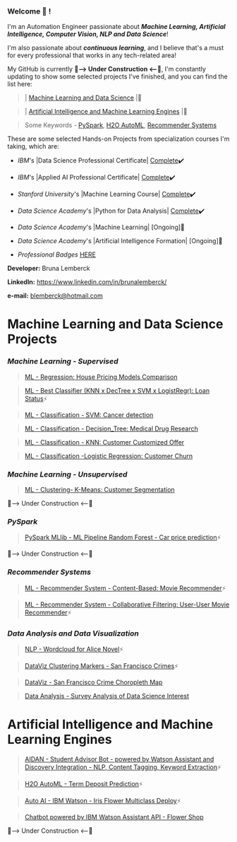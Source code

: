 ### Welcome 👋 !
I'm an Automation Engineer passionate about **_Machine Learning, Artificial Intelligence, Computer Vision, NLP and Data Science_**!

I'm also passionate about **_continuous learning_**, and I believe that's a must for every professional that works in any tech-related area!


My GitHub is currently    **:construction:--> Under Construction <--:construction:**,
I'm constantly updating to show some selected projects I've finished, and you can find the list here:

 >  | [Machine Learning and Data Science](https://github.com/lemberck/lemberck/blob/main/README.md#machine-learning-and-data-science-projects) |:mechanical_arm:
   
   
 >  | [Artificial Intelligence and Machine Learning Engines](https://github.com/lemberck/lemberck/blob/main/README.md#artificial-intelligence-and-machine-learning-engines) |:robot:
 
 > Some Keywords - [PySpark](https://github.com/lemberck#pyspark), [H2O AutoML](https://github.com/lemberck#artificial-intelligence-and-machine-learning-engines), [Recommender Systems](https://github.com/lemberck#recommender-systems)

These are some selected Hands-on Projects from specialization courses I'm taking, which are: 

  - _IBM_'s |Data Science Professional Certificate|  [Complete](https://www.youracclaim.com/earner/earned/badge/4d480c0a-02f6-46b6-82cd-602c5a76cd14):heavy_check_mark:
   
  - _IBM_'s |Applied AI Professional Certificate|  [Complete](https://www.youracclaim.com/badges/e9ab9452-1963-491e-86f7-c9369698575f/public_url):heavy_check_mark:
  
  - _Stanford University_'s |Machine Learning Course|  [Complete](https://www.coursera.org/account/accomplishments/verify/2ZKNTMWJYPRG?utm_source=link&utm_medium=certificate&utm_content=cert_image&utm_campaign=sharing_cta&utm_product=course):heavy_check_mark:
   
  - _Data Science Academy_'s |Python for Data Analysis| [Complete](https://www.linkedin.com/feed/update/urn:li:activity:6736732341579972608/):heavy_check_mark:
   
  - _Data Science Academy_'s |Machine Learning| [Ongoing]:memo:
   
  - _Data Science Academy_'s |Artificial Intelligence Formation| [Ongoing]:memo:
   
  - _Professional Badges_ [HERE](https://www.youracclaim.com/users/bruna-lemberck)
      
**Developer:** Bruna Lemberck

**LinkedIn:** https://www.linkedin.com/in/brunalemberck/

**e-mail:** blemberck@hotmail.com

# Machine Learning and Data Science Projects
   ### _Machine Learning - Supervised_ 
   > [ML - Regression: House Pricing Models Comparison](https://github.com/lemberck/ML-Regression-House_Pricing_Models#machine-learning---regression-house-pricing-models-comparison)
   
   > [ML - Best Classifier (KNN x DecTree x SVM x LogistRegr): Loan Status](https://github.com/lemberck/ML-Best-Classifier-Comparison-Loan_Status-)⚡
   
   > [ML - Classification - SVM: Cancer detection](https://github.com/lemberck/ML-Classif-SVM-Cancer_detection)
   
   > [ML - Classification - Decision_Tree: Medical Drug Research](https://github.com/lemberck/ML-Classif-Decision_Tree-Medical_Drug_Research)
   
   > [ML - Classification - KNN: Customer Customized Offer](https://github.com/lemberck/ML-Classif-KNN-Customer_Segmentation)
    
   > [ML - Classification -Logistic Regression: Customer Churn](https://github.com/lemberck/ML-Classif-LogistRegr-Customer_Churn)
   
   ### _Machine Learning - Unsupervised_
   > [ML - Clustering- K-Means: Customer Segmentation](https://github.com/lemberck/ML-Clustering-K_Means-Customer_Segmentation)
   
   :construction:--> Under Construction <--:construction:
   
   ### _PySpark_
   >[PySpark MLlib - ML Pipeline Random Forest - Car price prediction](https://github.com/lemberck/PySpark_MLlib-ML_Pipeline_Random_Forest-Car_price_prediction#pyspark_mllib-ml_pipeline_random_forest-car_price_prediction)⚡
   
   :construction:--> Under Construction <--:construction:
   
   ### _Recommender Systems_
   > [ML - Recommender System - Content-Based: Movie Recommender](https://github.com/lemberck/ML-Recom_Syst-Content-Based-Movie_Recommender)⚡
   
   > [ML - Recommender System - Collaborative Filtering: User-User Movie Recommender](https://github.com/lemberck/ML-RecomSyst-Collaborative_Filter-Movie_Recommender_User-User-)⚡
    
   ### _Data Analysis and Data Visualization_ 
   > [NLP - Wordcloud for Alice Novel](https://github.com/lemberck/NLP-wordcloud)⚡
   
   > [DataViz Clustering Markers - San Francisco Crimes](https://github.com/lemberck/DataViz-Markers_Clusters-San_Francisco_Crimes)⚡
   
   > [DataViz - San Francisco Crime Choropleth Map](https://github.com/lemberck/DataViz-San_Francisco_Crime_Choropleth_Map)
   
   > [Data Analysis - Survey Analysis of Data Science Interest](https://github.com/lemberck/Data-Analysis-Survey_Analysis_Data_Science_interest)
   
   
# Artificial Intelligence and Machine Learning Engines
   > [AIDAN - Student Advisor Bot - powered by Watson Assistant and Discovery Integration - NLP, Content Tagging, Keyword Extraction](https://github.com/lemberck/chatbot-watsonDiscovery#aidan-the-coursera-virtual-assistant-for-students)⚡
   
   > [H2O AutoML - Term Deposit Prediction](https://github.com/lemberck/H2O_AutoML-Term_Deposit_Prediction#h2o_automl-term_deposit_prediction)⚡
   
   > [Auto AI - IBM Watson - Iris Flower Multiclass Deploy](https://github.com/lemberck/IBM_Watson-Auto_AI-Iris_Flower_Multiclass_Deploy#ibm-watson---autoai-iris-flower-multiclass-deploy)⚡   
   
   > [Chatbot powered by IBM Watson Assistant API - Flower Shop](https://github.com/lemberck/Chatbot-WatsonAssistant-FlowerShop#chatbot-watsonassistant-flowershop)
   
 :construction:--> Under Construction <--:construction:
<!--
**lemberck/lemberck** is a ✨ _special_ ✨ repository because its `README.md` (this file) appears on your GitHub profile.

Here are some ideas to get you started:

- 🔭 I’m currently working on ...
- 🌱 I’m currently learning ...
- 👯 I’m looking to collaborate on ...
- 🤔 I’m looking for help with ...
- 💬 Ask me about ...
- 📫 How to reach me: ...
- 😄 Pronouns: ...
- ⚡ Fun fact: ...
-->
